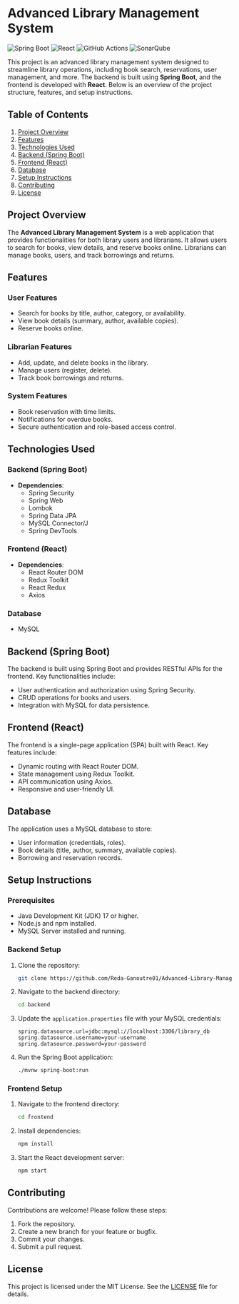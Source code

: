 # Advanced Library Management System

![Spring Boot](https://img.shields.io/badge/Spring%20Boot-6DB33F?style=for-the-badge&logo=spring&logoColor=white)
![React](https://img.shields.io/badge/React-20232A?style=for-the-badge&logo=react&logoColor=61DAFB)
![GitHub Actions](https://img.shields.io/badge/GitHub%20Actions-2088FF?style=for-the-badge&logo=github-actions&logoColor=white)
![SonarQube](https://img.shields.io/badge/SonarQube-4E9BCD?style=for-the-badge&logo=sonarqube&logoColor=white)

This project is an advanced library management system designed to streamline library operations, including book search, reservations, user management, and more. The backend is built using **Spring Boot**, and the frontend is developed with **React**. Below is an overview of the project structure, features, and setup instructions.

## Table of Contents
1. [Project Overview](#project-overview)
2. [Features](#features)
3. [Technologies Used](#technologies-used)
4. [Backend (Spring Boot)](#backend-spring-boot)
5. [Frontend (React)](#frontend-react)
6. [Database](#database)
7. [Setup Instructions](#setup-instructions)
8. [Contributing](#contributing)
9. [License](#license)

## Project Overview

The **Advanced Library Management System** is a web application that provides functionalities for both library users and librarians. It allows users to search for books, view details, and reserve books online. Librarians can manage books, users, and track borrowings and returns.

## Features

### User Features
- Search for books by title, author, category, or availability.
- View book details (summary, author, available copies).
- Reserve books online.

### Librarian Features
- Add, update, and delete books in the library.
- Manage users (register, delete).
- Track book borrowings and returns.

### System Features
- Book reservation with time limits.
- Notifications for overdue books.
- Secure authentication and role-based access control.


## Technologies Used

### Backend (Spring Boot)
- **Dependencies**:
  - Spring Security
  - Spring Web
  - Lombok
  - Spring Data JPA
  - MySQL Connector/J
  - Spring DevTools

### Frontend (React)
- **Dependencies**:
  - React Router DOM
  - Redux Toolkit
  - React Redux
  - Axios

### Database
- MySQL


## Backend (Spring Boot)

The backend is built using Spring Boot and provides RESTful APIs for the frontend. Key functionalities include:
- User authentication and authorization using Spring Security.
- CRUD operations for books and users.
- Integration with MySQL for data persistence.


## Frontend (React)

The frontend is a single-page application (SPA) built with React. Key features include:
- Dynamic routing with React Router DOM.
- State management using Redux Toolkit.
- API communication using Axios.
- Responsive and user-friendly UI.



## Database

The application uses a MySQL database to store:
- User information (credentials, roles).
- Book details (title, author, summary, available copies).
- Borrowing and reservation records.



## Setup Instructions

### Prerequisites
- Java Development Kit (JDK) 17 or higher.
- Node.js and npm installed.
- MySQL Server installed and running.

### Backend Setup
1. Clone the repository:
   
   ```bash
   git clone https://github.com/Reda-Ganoutre01/Advanced-Library-Management-System.git
   ```
3. Navigate to the backend directory:
   
   ```bash
   cd backend
   ```
5. Update the `application.properties` file with your MySQL credentials:
   
   ```properties
   spring.datasource.url=jdbc:mysql://localhost:3306/library_db
   spring.datasource.username=your-username
   spring.datasource.password=your-password
   ```
7. Run the Spring Boot application:
   
   ```bash
   ./mvnw spring-boot:run
   ```

### Frontend Setup
1. Navigate to the frontend directory:
   
   ```bash
   cd frontend
   ```
3. Install dependencies:
   
   ```bash
   npm install
   ```
5. Start the React development server:
   
   ```bash
   npm start
   ```

## Contributing

Contributions are welcome! Please follow these steps:
1. Fork the repository.
2. Create a new branch for your feature or bugfix.
3. Commit your changes.
4. Submit a pull request.

## License

This project is licensed under the MIT License. See the [LICENSE](LICENSE) file for details.
